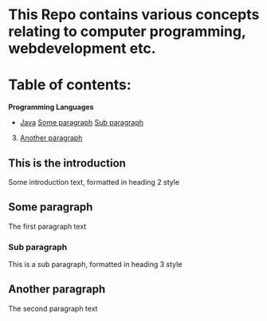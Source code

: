 # This Repo contains various concepts relating to computer programming, webdevelopment etc.


# Table of contents:

**Programming Languages**
  - [Java](java.md)
  [Some paragraph](#paragraph1)
  [Sub paragraph](#subparagraph1)
  3. [Another paragraph](#paragraph2)

## This is the introduction <a name="introduction"></a>
Some introduction text, formatted in heading 2 style

## Some paragraph <a name="paragraph1"></a>
The first paragraph text

### Sub paragraph <a name="subparagraph1"></a>
This is a sub paragraph, formatted in heading 3 style

## Another paragraph <a name="paragraph2"></a>
The second paragraph text
